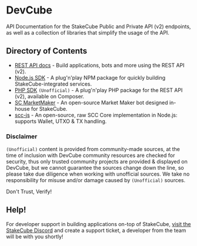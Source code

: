 # DevCube
API Documentation for the StakeCube Public and Private API (v2) endpoints, as well as a collection of libraries that simplify the usage of the API.
 
## Directory of Contents
- [REST API docs](https://github.com/stakecube/DevCube/blob/master/rest-api/README.md) - Build applications, bots and more using the REST API (v2).
- [Node.js SDK](https://github.com/stakecube/StakeCube-Node-SDK) - A plug'n'play NPM package for quickly building StakeCube-integrated services.
- [PHP SDK](https://github.com/weoka/StakeCube-PHP-SDK) `(Unofficial)` - A plug'n'play PHP package for the REST API (v2), available on Composer.
- [SC MarketMaker](https://github.com/JSKitty/StakeCube-marketmaker-bot) - An open-source Market Maker bot designed in-house for StakeCube.
- [scc-js](https://github.com/JSKitty/scc-js) - An open-source, raw SCC Core implementation in Node.js: supports Wallet, UTXO & TX handling.

### Disclaimer
`(Unofficial)` content is provided from community-made sources, at the time of inclusion with DevCube community resources are checked for security, thus only trusted community projects are provided & displayed on DevCube, but we cannot guarantee the sources change down the line, so please take due diligence when working with unofficial sources. We take no responsibility for misuse and/or damage caused by `(Unofficial)` sources.

Don't Trust, Verify!

## Help!
For developer support in building applications on-top of StakeCube, [visit the StakeCube Discord](https://discord.gg/buBjVpy) and create a support ticket, a developer from the team will be with you shortly!
